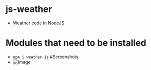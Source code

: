 # js-weather
- Weather code in NodeJS
# Modules that need to be installed
- `npm i weather-js`
#Screenshots
- ![image](https://github.com/Bur4kt/js-weather/assets/145892535/f56621b3-e319-4ad9-a7c4-90893903395b)
